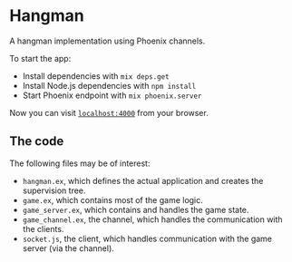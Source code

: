 # Hangman

A hangman implementation using Phoenix channels.

To start the app:

  * Install dependencies with `mix deps.get`
  * Install Node.js dependencies with `npm install`
  * Start Phoenix endpoint with `mix phoenix.server`

Now you can visit [`localhost:4000`](http://localhost:4000) from your browser.

## The code

The following files may be of interest:

  * `hangman.ex`, which defines the actual application and creates the supervision tree.
  * `game.ex`, which contains most of the game logic.
  * `game_server.ex`, which contains and handles the game state.
  * `game_channel.ex`, the channel, which handles the communication with the clients.
  * `socket.js`, the client, which handles communication with the game server (via the channel).
